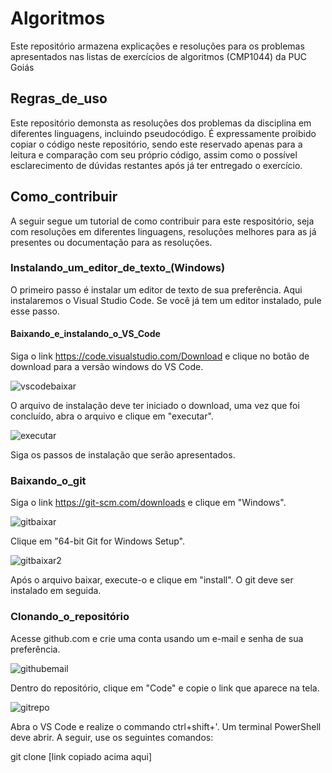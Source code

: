 # Algoritmos

Este repositório armazena explicações e resoluções para os problemas apresentados nas listas de exercícios de algoritmos (CMP1044) da PUC Goiás

## Regras_de_uso

Este repositório demonsta as resoluções dos problemas da disciplina em diferentes linguagens, incluindo pseudocódigo. É expressamente proibido copiar o código neste repositório, sendo este reservado apenas para a leitura e comparação com seu próprio código, assim como o possível esclarecimento de dúvidas restantes após já ter entregado o exercício.

## Como_contribuir

A seguir segue um tutorial de como contribuir para este respositório, seja com resoluções em diferentes linguagens, resoluções melhores para as já presentes ou documentação para as resoluções.

### Instalando_um_editor_de_texto_(Windows)

O primeiro passo é instalar um editor de texto de sua preferência. Aqui instalaremos o  Visual Studio Code. Se você já tem um editor instalado, pule esse passo.

#### Baixando_e_instalando_o_VS_Code

Siga o link https://code.visualstudio.com/Download e clique no botão de download para a versão windows do VS Code.

![vscodebaixar](https://imgur.com/a/NkZ8JrZ)

O arquivo de instalação deve ter iniciado o download, uma vez que foi concluído, abra o arquivo e clique em "executar".

![executar](https://imgur.com/S32LqoC)

Siga os passos de instalação que serão apresentados.

### Baixando_o_git

Siga o link https://git-scm.com/downloads e clique em "Windows".

![gitbaixar](https://imgur.com/olhvlqX)

Clique em "64-bit Git for Windows Setup".

![gitbaixar2](https://imgur.com/ImurDXB)

Após o arquivo baixar, execute-o e clique em "install". O git deve ser instalado em seguida.

### Clonando_o_repositório

Acesse github.com e crie uma conta usando um e-mail e senha de sua preferência.

![githubemail](https://imgur.com/RLNuRvy)

Dentro do repositório, clique em "Code" e copie o link que aparece na tela.

![gitrepo](https://imgur.com/YavGzba)

Abra o VS Code e realize o commando ctrl+shift+'.
Um terminal PowerShell deve abrir. A seguir, use os seguintes comandos:

git clone [link copiado acima aqui]
